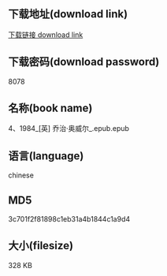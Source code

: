 ## 下载地址(download link)
[下载链接 download link](https://voluble-croquembouche-d321dc.netlify.app/?s=4%E3%80%811984_%5B%E8%8B%B1%5D+%E4%B9%94%E6%B2%BB%C2%B7%E5%A5%A5%E5%A8%81%E5%B0%94_.epub)

## 下载密码(download password)
8078

## 名称(book name)
4、1984_[英] 乔治·奥威尔_.epub.epub

## 语言(language)
chinese

## MD5
3c701f2f81898c1eb31a4b1844c1a9d4

## 大小(filesize)
328 KB
